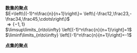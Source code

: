 **数集的聚点**  
$E=\left\{(-1)^n\frac{n}{n+1}\right\}=  
\left\{-\frac12,\frac23,-\frac34,\frac45,\cdots\right\}$  
$\Rightarrow\{-1,1\}$  
$\limsup\limits_{n\to\infty}  
\left[(-1)^n\frac{n}{n+1}\right]=1$  
$\liminf\limits_{n\to\infty}  
\left[(-1)^n\frac{n}{n+1}\right]=-1$  
  
**点集的聚点**  

